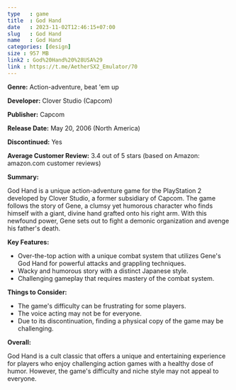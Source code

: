 ```yaml
---
type   : game
title  : God Hand
date   : 2023-11-02T12:46:15+07:00
slug   : God Hand
name   : God Hand
categories: [design]
size : 957 MB
link2 : God%20Hand%20%28USA%29
link : https://t.me/AetherSX2_Emulator/70
---
```


**Genre:** Action-adventure, beat 'em up

**Developer:** Clover Studio (Capcom)

**Publisher:** Capcom

**Release Date:** May 20, 2006 (North America)

**Discontinued:** Yes

**Average Customer Review:** 3.4 out of 5 stars (based on Amazon: amazon.com customer reviews)

**Summary:**

God Hand is a unique action-adventure game for the PlayStation 2 developed by Clover Studio, a former subsidiary of Capcom. The game follows the story of Gene, a clumsy yet humorous character who finds himself with a giant, divine hand grafted onto his right arm. With this newfound power, Gene sets out to fight a demonic organization and avenge his father's death.

**Key Features:**

* Over-the-top action with a unique combat system that utilizes Gene's God Hand for powerful attacks and grappling techniques.
* Wacky and humorous story with a distinct Japanese style.
* Challenging gameplay that requires mastery of the combat system.

**Things to Consider:**

* The game's difficulty can be frustrating for some players.
* The voice acting may not be for everyone.
* Due to its discontinuation, finding a physical copy of the game may be challenging.

**Overall:**

God Hand is a cult classic that offers a unique and entertaining experience for players who enjoy challenging action games with a healthy dose of humor. However, the game's difficulty and niche style may not appeal to everyone.

